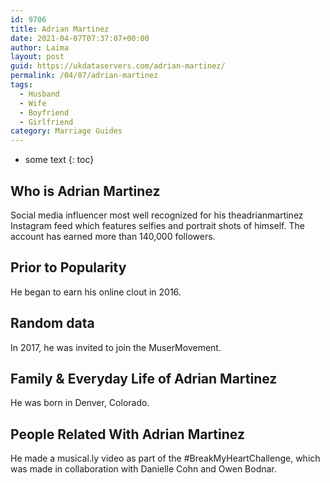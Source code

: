 ```yaml
---
id: 9706
title: Adrian Martinez
date: 2021-04-07T07:37:07+00:00
author: Laima
layout: post
guid: https://ukdataservers.com/adrian-martinez/
permalink: /04/07/adrian-martinez
tags:
  - Husband
  - Wife
  - Boyfriend
  - Girlfriend
category: Marriage Guides
---
```


* some text
{: toc}


## Who is Adrian Martinez
                  
                  
                  
Social media influencer most well recognized for his theadrianmartinez Instagram feed which features selfies and portrait shots of himself. The account has earned more than 140,000 followers. 
                  
              
            
              
            
                
                
                
## Prior to Popularity
                  
                  
                  
He began to earn his online clout in 2016. 
                  
              
            
              
            
                
                
                
## Random data
                  
                  
                  
In 2017, he was invited to join the MuserMovement.
                  
              
            
              
            
                
                
                
## Family & Everyday Life of Adrian Martinez
                  
                  
                  
He was born in Denver, Colorado.
                  
              
            
              
            
                
                
                
## People Related With Adrian Martinez
                  
                  
                  
He made a musical.ly video as part of the #BreakMyHeartChallenge, which was made in collaboration with Danielle Cohn and Owen Bodnar.
                  
              
            
              
            
                
              
            
              
              
            
            
              
            
          
          
          